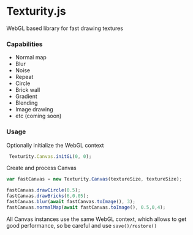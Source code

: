 Texturity.js
===
WebGL based library for fast drawing textures

### Capabilities

- Normal map
- Blur
- Noise
- Repeat
- Circle
- Brick wall
- Gradient
- Blending
- Image drawing
- etc (coming soon)

### Usage

Optionally initialize the WebGL context

```js
 Texturity.Canvas.initGL(0, 0);
```

Create and process Canvas

```js
var fastCanvas = new Texturity.Canvas(textureSize, textureSize);

fastCanvas.drawCircle(0.5);
fastCanvas.drawBricks(6,0.05);
fastCanvas.blur(await fastCanvas.toImage(), 3);
fastCanvas.normalMap(await fastCanvas.toImage(), 0.5,0,4);
```

 All Canvas instances use the same WebGL context, which allows to get good performance, so be careful and use `save()/restore()`


